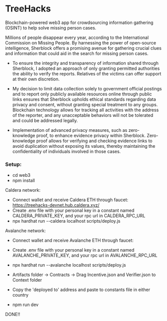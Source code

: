 # TreeHacks

Blockchain-powered web3 app for crowdsourcing information gathering (OSINT) to help solve missing person cases.

Millions of people disappear every year, according to the International Commission on Missing People. By harnessing the power of open-source intelligence, Sherblock offers a promising avenue for gathering crucial clues and information that could aid in the search for missing person cases.

-   To ensure the integrity and transparency of information shared through Sherblock, I adopted an approach of only granting permitted authorities the ability to verify the reports. Relatives of the victims can offer support at their own discretion.

-   My decision to limit data collection solely to government official postings and to report only publicly available resources online through public links ensures that Sherblock upholds ethical standards regarding data privacy and consent, without granting special treatment to any groups. Blockchain technology allows for tracking all activities with the address of the reporter, and any unacceptable behaviors will not be tolerated and could be addressed legally.

-   Implementation of advanced privacy measures, such as zero-knowledge proof, to enhance evidence privacy within Sherblock. Zero-knowledge proof allows for verifying and checking evidence links to avoid duplication without exposing its values, thereby maintaining the confidentiality of individuals involved in those cases.

### Setup:

-   cd web3
-   npm install

Caldera network:

-   Connect wallet and receive Caldera ETH through faucet: https://treehacks-devnet.hub.caldera.xyz/
-   Create .env file with your personal key in a constant named CALDERA_PRIVATE_KEY, and your rpc url in CALDERA_RPC_URL
-   npx hardhat run --caldera localhost scripts/deploy.js

Avalanche network:

-   Connect wallet and receive Avalanche ETH through faucet:
-   Create .env file with your personal key in a constant named AVALANCHE_PRIVATE_KEY, and your rpc url in AVALANCHE_RPC_URL
-   npx hardhat run --avalanche localhost scripts/deploy.js

-   Artifacts folder -> Contracts -> Drag Incentive.json and Verifier.json to Context folder
-   Copy the 'deployed to' address and paste to constants file in either country
-   npm run dev

DONE!!
